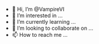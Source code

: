 - 👋 Hi, I’m @VampireVI
- 👀 I’m interested in ...
- 🌱 I’m currently learning ...
- 💞️ I’m looking to collaborate on ...
- 📫 How to reach me ...

<!---
VampireVI/VampireVI is a ✨ special ✨ repository because its `README.md` (this file) appears on your GitHub profile.
You can click the Preview link to take a look at your changes.
--->
